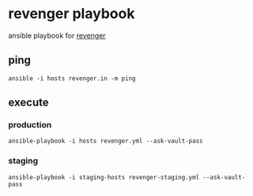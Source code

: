 # revenger playbook

ansible playbook for [revenger](https://revenger.in)

## ping

```
ansible -i hosts revenger.in -m ping
```

## execute

### production

```
ansible-playbook -i hosts revenger.yml --ask-vault-pass
```

### staging

```
ansible-playbook -i staging-hosts revenger-staging.yml --ask-vault-pass
```
